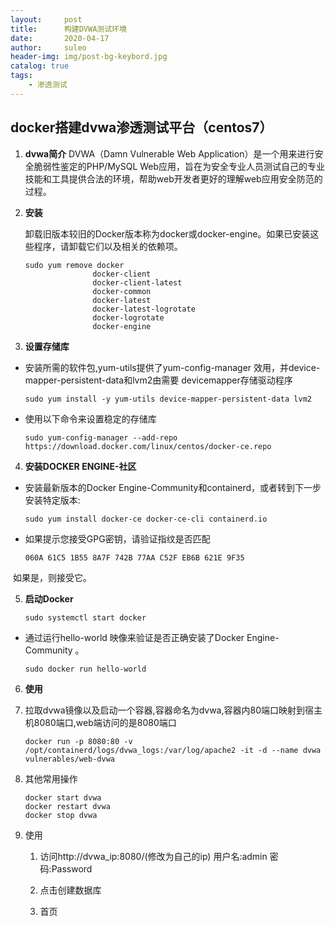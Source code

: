 ```yaml
---
layout:     post             
title:      构建DVWA测试环境            
date:       2020-04-17             
author:     suleo                  
header-img: img/post-bg-keybord.jpg    
catalog: true                      
tags:
    - 渗透测试
---
```




## docker搭建dvwa渗透测试平台（centos7）

1. **dvwa简介**
   DVWA（Damn Vulnerable Web Application）是一个用来进行安全脆弱性鉴定的PHP/MySQL Web应用，旨在为安全专业人员测试自己的专业技能和工具提供合法的环境，帮助web开发者更好的理解web应用安全防范的过程。

2. **安装**

   卸载旧版本较旧的Docker版本称为docker或docker-engine。如果已安装这些程序，请卸载它们以及相关的依赖项。

   ```
   sudo yum remove docker 
                  docker-client
                  docker-client-latest
                  docker-common
                  docker-latest
                  docker-latest-logrotate 
                  docker-logrotate
                  docker-engine
   ```

3. **设置存储库**

- 安装所需的软件包,yum-utils提供了yum-config-manager 效用，并device-mapper-persistent-data和lvm2由需要 devicemapper存储驱动程序

  ```
  sudo yum install -y yum-utils device-mapper-persistent-data lvm2
  ```

- 使用以下命令来设置稳定的存储库

  ```
  sudo yum-config-manager --add-repo https://download.docker.com/linux/centos/docker-ce.repo
  ```

4. **安装DOCKER ENGINE-社区**

- 安装最新版本的Docker Engine-Community和containerd，或者转到下一步安装特定版本:

  ```
  sudo yum install docker-ce docker-ce-cli containerd.io
  ```

- 如果提示您接受GPG密钥，请验证指纹是否匹配

  ```
  060A 61C5 1B55 8A7F 742B 77AA C52F EB6B 621E 9F35
  ```

​       如果是，则接受它。

5. **启动Docker**

   `sudo systemctl start docker`

- 通过运行hello-world 映像来验证是否正确安装了Docker Engine-Community 。

  ```
  sudo docker run hello-world
  ```

6. **使用**

1. 拉取dvwa镜像以及启动一个容器,容器命名为dvwa,容器内80端口映射到宿主机8080端口,web端访问的是8080端口

   ```
   docker run -p 8080:80 -v /opt/containerd/logs/dvwa_logs:/var/log/apache2 -it -d --name dvwa vulnerables/web-dvwa
   ```

2. 其他常用操作

   ```
   docker start dvwa
   docker restart dvwa
   docker stop dvwa
   ```

3. 使用

   1. 访问http://dvwa_ip:8080/(修改为自己的ip)
      用户名:admin
      密码:Password
      
   2. 点击创建数据库
      
   3. 首页